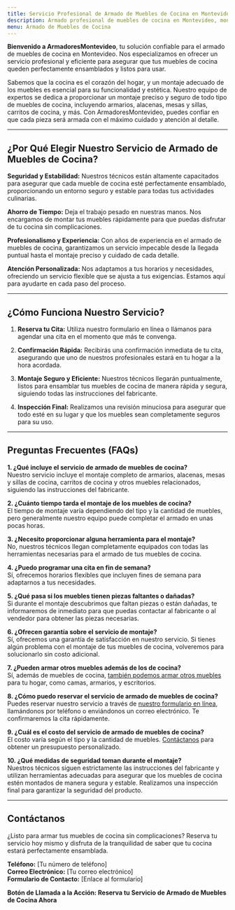 ```yaml
---
title: Servicio Profesional de Armado de Muebles de Cocina en Montevideo
description: Armado profesional de muebles de cocina en Montevideo, montaje de armarios de cocina, bajomesada, aereos, alacenas, encimeras. Agenda hoy mismo.
menu: Armado de Muebles de Cocina
---
```


**Bienvenido a ArmadoresMontevideo**, tu solución confiable para el armado de muebles de cocina en Montevideo. Nos especializamos en ofrecer un servicio profesional y eficiente para asegurar que tus muebles de cocina queden perfectamente ensamblados y listos para usar.

Sabemos que la cocina es el corazón del hogar, y un montaje adecuado de los muebles es esencial para su funcionalidad y estética. Nuestro equipo de expertos se dedica a proporcionar un montaje preciso y seguro de todo tipo de muebles de cocina, incluyendo armarios, alacenas, mesas y sillas, carritos de cocina, y más. Con ArmadoresMontevideo, puedes confiar en que cada pieza será armada con el máximo cuidado y atención al detalle.

---

## ¿Por Qué Elegir Nuestro Servicio de Armado de Muebles de Cocina?

**Seguridad y Estabilidad:**
Nuestros técnicos están altamente capacitados para asegurar que cada mueble de cocina esté perfectamente ensamblado, proporcionando un entorno seguro y estable para todas tus actividades culinarias.

**Ahorro de Tiempo:**
Deja el trabajo pesado en nuestras manos. Nos encargamos de montar tus muebles rápidamente para que puedas disfrutar de tu cocina sin complicaciones.

**Profesionalismo y Experiencia:**
Con años de experiencia en el armado de muebles de cocina, garantizamos un servicio impecable desde la llegada puntual hasta el montaje preciso y cuidado de cada detalle.

**Atención Personalizada:**
Nos adaptamos a tus horarios y necesidades, ofreciendo un servicio flexible que se ajusta a tus exigencias. Estamos aquí para ayudarte en cada paso del proceso.

---

## ¿Cómo Funciona Nuestro Servicio?

1. **Reserva tu Cita:**
   Utiliza nuestro formulario en línea o llámanos para agendar una cita en el momento que más te convenga.

2. **Confirmación Rápida:**
   Recibirás una confirmación inmediata de tu cita, asegurando que uno de nuestros profesionales estará en tu hogar a la hora acordada.

3. **Montaje Seguro y Eficiente:**
   Nuestros técnicos llegarán puntualmente, listos para ensamblar tus muebles de cocina de manera rápida y segura, siguiendo todas las instrucciones del fabricante.

4. **Inspección Final:**
   Realizamos una revisión minuciosa para asegurar que todo esté en su lugar y que los muebles sean completamente seguros para su uso.

---

## Preguntas Frecuentes (FAQs)

**1. ¿Qué incluye el servicio de armado de muebles de cocina?**  
Nuestro servicio incluye el montaje completo de armarios, alacenas, mesas y sillas de cocina, carritos de cocina y otros muebles relacionados, siguiendo las instrucciones del fabricante.

**2. ¿Cuánto tiempo tarda el montaje de los muebles de cocina?**  
El tiempo de montaje varía dependiendo del tipo y la cantidad de muebles, pero generalmente nuestro equipo puede completar el armado en unas pocas horas.

**3. ¿Necesito proporcionar alguna herramienta para el montaje?**  
No, nuestros técnicos llegan completamente equipados con todas las herramientas necesarias para el armado de tus muebles de cocina.

**4. ¿Puedo programar una cita en fin de semana?**  
Sí, ofrecemos horarios flexibles que incluyen fines de semana para adaptarnos a tus necesidades.

**5. ¿Qué pasa si los muebles tienen piezas faltantes o dañadas?**  
Si durante el montaje descubrimos que faltan piezas o están dañadas, te informaremos de inmediato para que puedas contactar al fabricante o al vendedor para obtener las piezas necesarias.

**6. ¿Ofrecen garantía sobre el servicio de montaje?**  
Sí, ofrecemos una garantía de satisfacción en nuestro servicio. Si tienes algún problema con el montaje de tus muebles de cocina, volveremos para solucionarlo sin costo adicional.

**7. ¿Pueden armar otros muebles además de los de cocina?**  
Sí, además de muebles de cocina, [también podemos armar otros muebles](/servicios) para tu hogar, como camas, armarios, y escritorios.

**8. ¿Cómo puedo reservar el servicio de armado de muebles de cocina?**  
Puedes reservar nuestro servicio a través de [nuestro formulario en línea](/contacto), llamándonos por teléfono o enviándonos un correo electrónico. Te confirmaremos la cita rápidamente.

**9. ¿Cuál es el costo del servicio de armado de muebles de cocina?**  
El costo varía según el tipo y la cantidad de muebles. [Contáctanos](/contacto) para obtener un presupuesto personalizado.

**10. ¿Qué medidas de seguridad toman durante el montaje?**  
Nuestros técnicos siguen estrictamente las instrucciones del fabricante y utilizan herramientas adecuadas para asegurar que los muebles de cocina estén montados de manera segura y estable. Realizamos una inspección final para garantizar la seguridad del producto.

---

## Contáctanos

¿Listo para armar tus muebles de cocina sin complicaciones? Reserva tu servicio hoy mismo y disfruta de la tranquilidad de saber que tu cocina estará perfectamente ensamblada.

**Teléfono:** [Tu número de teléfono]  
**Correo Electrónico:** [Tu correo electrónico]  
**Formulario de Contacto:** [Enlace al formulario]

**Botón de Llamada a la Acción: Reserva tu Servicio de Armado de Muebles de Cocina Ahora**
